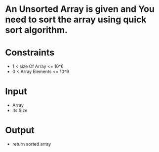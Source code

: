# An Unsorted Array is given and You need to sort the array using quick sort algorithm.

# Constraints

- 1 < size Of Array <= 10^6
- 0 < Array Elements <= 10^9

# Input

- Array
- Its Size

# Output

- return sorted array

